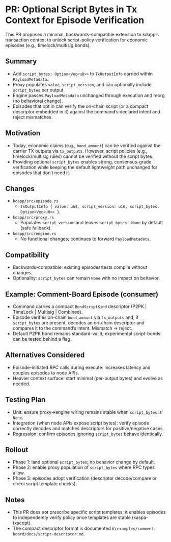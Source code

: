 # PR: Optional Script Bytes in Tx Context for Episode Verification

This PR proposes a minimal, backwards-compatible extension to kdapp’s transaction context to
unlock script-policy verification for economic episodes (e.g., timelock/multisig bonds).

## Summary
- Add `script_bytes: Option<Vec<u8>>` to `TxOutputInfo` carried within `PayloadMetadata`.
- Proxy populates `value`, `script_version`, and can optionally include `script_bytes` per output.
- Engine passes `PayloadMetadata` unchanged through execution and reorg (no behavioral change).
- Episodes that opt in can verify the on-chain script (or a compact descriptor embedded in it)
  against the command’s declared intent and reject mismatches.

## Motivation
- Today, economic claims (e.g., `bond_amount`) can be verified against the carrier TX outputs via
  `tx_outputs`. However, script policies (e.g., timelock/multisig rules) cannot be verified
  without the script bytes.
- Providing optional `script_bytes` enables strong, consensus-grade verification while keeping the
  default lightweight path unchanged for episodes that don’t need it.

## Changes
- `kdapp/src/episode.rs`
  - `TxOutputInfo { value: u64, script_version: u16, script_bytes: Option<Vec<u8>> }`.
- `kdapp/src/proxy.rs`
  - Populates `script_version` and leaves `script_bytes: None` by default (safe fallback).
- `kdapp/src/engine.rs`
  - No functional changes; continues to forward `PayloadMetadata`.

## Compatibility
- Backwards-compatible: existing episodes/tests compile without changes.
- Optionality: `script_bytes` can remain `None` with no impact on behavior.

## Example: Comment-Board Episode (consumer)
- Command carries a compact `BondScriptKind` descriptor (P2PK | TimeLock | Multisig | Combined).
- Episode verifies on-chain `bond_amount` via `tx_outputs` and, if `script_bytes` are present,
  decodes an on-chain descriptor and compares it to the command’s intent. Mismatch → reject.
- Default P2PK bond remains standard-valid; experimental script-bonds can be tested behind a flag.

## Alternatives Considered
- Episode-initiated RPC calls during execute: increases latency and couples episodes to node APIs.
- Heavier context surface: start minimal (per-output bytes) and evolve as needed.

## Testing Plan
- Unit: ensure proxy→engine wiring remains stable when `script_bytes` is `None`.
- Integration (when node APIs expose script bytes): verify episode correctly decodes and matches
  descriptors for positive/negative cases.
- Regression: confirm episodes ignoring `script_bytes` behave identically.

## Rollout
- Phase 1: land optional `script_bytes`; no behavior change by default.
- Phase 2: enable proxy population of `script_bytes` where RPC types allow.
- Phase 3: episodes adopt verification (descriptor decode/compare or direct script template checks).

## Notes
- This PR does not prescribe specific script templates; it enables episodes to independently
  verify policy once templates are stable (kaspa-txscript).
- The compact descriptor format is documented in `examples/comment-board/docs/script-descriptor.md`.
